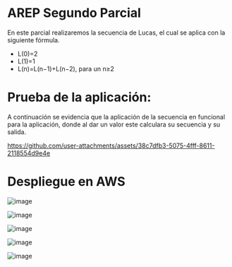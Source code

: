 # AREP Segundo Parcial
En este parcial realizaremos la secuencia de Lucas, el cual se aplica con la siguiente fórmula.

* L(0)=2
* L(1)=1
* L(n)=L(n−1)+L(n−2), para un n≥2

# Prueba de la aplicación:

A continuación se evidencia que la aplicación de la secuencia en funcional para la aplicación, donde al dar un valor este calculara su secuencia y su salida.

https://github.com/user-attachments/assets/38c7dfb3-5075-4fff-8611-2118554d9e4e

# Despliegue en AWS

![image](https://github.com/user-attachments/assets/21fb55fa-71cc-42dd-84b3-b18450c78e35)

![image](https://github.com/user-attachments/assets/f0b17fa7-83ef-46de-95e8-06e1ec52ad1b)

![image](https://github.com/user-attachments/assets/91325332-6ff9-4a54-aa31-5516f0b53d04)

![image](https://github.com/user-attachments/assets/e5dd113f-cded-4f45-9fae-4ad4fea1bc75)

![image](https://github.com/user-attachments/assets/39276d52-84ac-46ef-98ee-d8ed37e07323)
